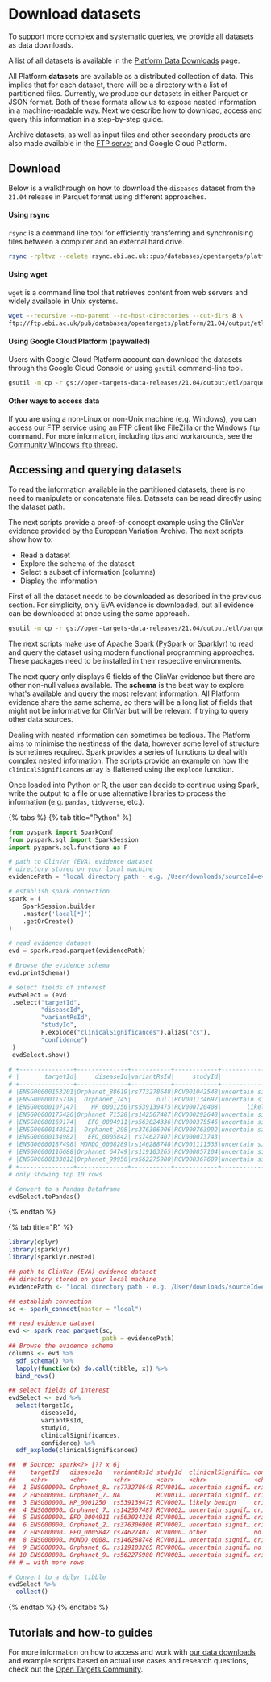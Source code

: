 # Download datasets

To support more complex and systematic queries, we provide all datasets as data downloads.

A list of all datasets is available in the [Platform Data Downloads](https://platform.opentargets.org/downloads) page.&#x20;

All Platform **datasets** are available as a distributed collection of data. This implies that for each dataset, there will be a directory with a list of partitioned files. Currently, we produce our datasets in either Parquet or JSON format. Both of these formats allow us to expose nested information in a machine-readable way. Next we describe how to download, access and query this information in a step-by-step guide.

Archive datasets, as well as input files and other secondary products are also made available in the [FTP server](http://ftp.ebi.ac.uk/pub/databases/opentargets/platform/) and Google Cloud Platform.

## Download

Below is a walkthrough on how to download the `diseases` dataset from the `21.04` release in Parquet format using different approaches.

#### Using rsync

`rsync` is a command line tool for efficiently transferring and synchronising files between a computer and an external hard drive.

```bash
rsync -rpltvz --delete rsync.ebi.ac.uk::pub/databases/opentargets/platform/21.04/output/etl/parquet/diseases .
```

#### Using wget

`wget` is a command line tool that retrieves content from web servers and widely available in Unix systems.

```bash
wget --recursive --no-parent --no-host-directories --cut-dirs 8 \
ftp://ftp.ebi.ac.uk/pub/databases/opentargets/platform/21.04/output/etl/parquet/diseases
```

#### Using Google Cloud Platform (paywalled)

Users with Google Cloud Platform account can download the datasets through the Google Cloud Console or using `gsutil` command-line tool.

```bash
gsutil -m cp -r gs://open-targets-data-releases/21.04/output/etl/parquet/diseases .
```

#### Other ways to access data

If you are using a non-Linux or non-Unix machine (e.g. Windows), you can access our FTP service using an FTP client like FileZilla or the Windows `ftp` command. For more information, including tips and workarounds, see the [Community Windows `ftp` thread](https://community.opentargets.org/t/how-to-query-api-by-drug-trade-name/316/3?u=ahercules).

## Accessing and querying datasets

To read the information available in the partitioned datasets, there is no need to manipulate or concatenate files. Datasets can be read directly using the dataset path.

The next scripts provide a proof-of-concept example using the ClinVar evidence provided by the European Variation Archive. The next scripts show how to:

* Read a dataset
* Explore the schema of the dataset
* Select a subset of information (columns)
* Display the information

First of all the dataset needs to be downloaded as described in the previous section. For simplicity, only EVA evidence is downloaded, but all evidence can be downloaded at once using the same approach.

```bash
gsutil -m cp -r gs://open-targets-data-releases/21.04/output/etl/parquet/evidence/sourceId=eva .
```

The next scripts make use of Apache Spark ([PySpark](https://spark.apache.org/docs/latest/api/python/index.html) or [Sparklyr](https://spark.rstudio.com)) to read and query the dataset using modern functional programming approaches. These packages need to be installed in their respective environments.&#x20;

The next query only displays 6 fields of the ClinVar evidence but there are other non-null values available. The **schema** is the best way to explore what's available and query the most relevant information. All Platform evidence share the same schema, so there will be a long list of fields that might not be informative for ClinVar but will be relevant if trying to query other data sources.

Dealing with nested information can sometimes be tedious. The Platform aims to minimise the nestiness of the data, however some level of structure is sometimes required. Spark provides a series of functions to deal with complex nested information. The scripts provide an example on how the `clinicalSignificances` array is flattened using the `explode` function.

Once loaded into Python or R, the user can decide to continue using Spark, write the output to a file or use alternative libraries to process the information (e.g. `pandas`, `tidyverse`, etc.).

{% tabs %}
{% tab title="Python" %}
```python
from pyspark import SparkConf
from pyspark.sql import SparkSession
import pyspark.sql.functions as F

# path to ClinVar (EVA) evidence dataset 
# directory stored on your local machine
evidencePath = "local directory path - e.g. /User/downloads/sourceId=eva"

# establish spark connection
spark = (
    SparkSession.builder
    .master('local[*]')
    .getOrCreate()
)

# read evidence dataset
evd = spark.read.parquet(evidencePath)

# Browse the evidence schema
evd.printSchema()

# select fields of interest
evdSelect = (evd
 .select("targetId",
         "diseaseId",
         "variantRsId",
         "studyId",
         F.explode("clinicalSignificances").alias("cs"),
         "confidence")
 )
 evdSelect.show()

# +---------------+--------------+-----------+------------+--------------------+--------------------+
# |       targetId|     diseaseId|variantRsId|     studyId|                  cs|          confidence|
# +---------------+--------------+-----------+------------+--------------------+--------------------+
# |ENSG00000153201|Orphanet_88619|rs773278648|RCV001042548|uncertain signifi...|criteria provided...|
# |ENSG00000115718|  Orphanet_745|       null|RCV001134697|uncertain signifi...|criteria provided...|
# |ENSG00000107147|    HP_0001250|rs539139475|RCV000720408|       likely benign|criteria provided...|
# |ENSG00000175426|Orphanet_71528|rs142567487|RCV000292648|uncertain signifi...|criteria provided...|
# |ENSG00000169174|   EFO_0004911|rs563024336|RCV000375546|uncertain signifi...|criteria provided...|
# |ENSG00000140521|  Orphanet_298|rs376306906|RCV000763992|uncertain signifi...|criteria provided...|
# |ENSG00000134982|   EFO_0005842| rs74627407|RCV000073743|               other|no assertion crit...|
# |ENSG00000187498| MONDO_0008289|rs146288748|RCV001111533|uncertain signifi...|criteria provided...|
# |ENSG00000116688|Orphanet_64749|rs119103265|RCV000857104|uncertain signifi...|no assertion crit...|
# |ENSG00000133812|Orphanet_99956|rs562275980|RCV000367609|uncertain signifi...|criteria provided...|
# +---------------+--------------+-----------+------------+--------------------+--------------------+
# only showing top 10 rows

# Convert to a Pandas Dataframe
evdSelect.toPandas()
```
{% endtab %}

{% tab title="R" %}
```r
library(dplyr)
library(sparklyr)
library(sparklyr.nested)

## path to ClinVar (EVA) evidence dataset 
## directory stored on your local machine
evidencePath <- "local directory path - e.g. /User/downloads/sourceId=eva"

## establish connection
sc <- spark_connect(master = "local")

## read evidence dataset
evd <- spark_read_parquet(sc,
                          path = evidencePath)
## Browse the evidence schema
columns <- evd %>%
  sdf_schema() %>%
  lapply(function(x) do.call(tibble, x)) %>%
  bind_rows()

## select fields of interest
evdSelect <- evd %>%
  select(targetId,
         diseaseId,
         variantRsId,
         studyId,
         clinicalSignificances,
         confidence) %>%
  sdf_explode(clinicalSignificances)

##  # Source: spark<?> [?? x 6]
##    targetId   diseaseId   variantRsId studyId  clinicalSignific… confidence     
##    <chr>      <chr>       <chr>       <chr>    <chr>             <chr>          
##  1 ENSG00000… Orphanet_8… rs773278648 RCV0010… uncertain signif… criteria provi…
##  2 ENSG00000… Orphanet_7… NA          RCV0011… uncertain signif… criteria provi…
##  3 ENSG00000… HP_0001250  rs539139475 RCV0007… likely benign     criteria provi…
##  4 ENSG00000… Orphanet_7… rs142567487 RCV0002… uncertain signif… criteria provi…
##  5 ENSG00000… EFO_0004911 rs563024336 RCV0003… uncertain signif… criteria provi…
##  6 ENSG00000… Orphanet_2… rs376306906 RCV0007… uncertain signif… criteria provi…
##  7 ENSG00000… EFO_0005842 rs74627407  RCV0000… other             no assertion c…
##  8 ENSG00000… MONDO_0008… rs146288748 RCV0011… uncertain signif… criteria provi…
##  9 ENSG00000… Orphanet_6… rs119103265 RCV0008… uncertain signif… no assertion c…
## 10 ENSG00000… Orphanet_9… rs562275980 RCV0003… uncertain signif… criteria provi…
## # … with more rows

# Convert to a dplyr tibble
evdSelect %>%
  collect()
```
{% endtab %}
{% endtabs %}

## Tutorials and how-to guides

For more information on how to access and work with [our data downloads](https://platform.opentargets.org/downloads/data) and example scripts based on actual use cases and research questions, check out the [Open Targets Community](http://community.opentargets.org).
